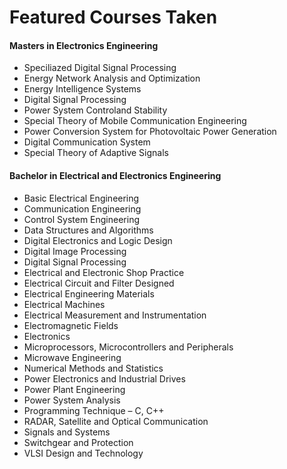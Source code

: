 # Featured Courses Taken

#### Masters in Electronics Engineering
* Speciliazed Digital Signal Processing
* Energy Network Analysis and Optimization
* Energy Intelligence Systems
* Digital Signal Processing
* Power System Controland Stability
* Special Theory of Mobile Communication Engineering
* Power Conversion System for Photovoltaic Power Generation
* Digital Communication System
* Special Theory of Adaptive Signals

#### Bachelor in Electrical and Electronics Engineering
* Basic Electrical Engineering
* Communication Engineering
* Control System Engineering
* Data Structures and Algorithms
* Digital Electronics and Logic Design
* Digital Image Processing
* Digital Signal Processing
* Electrical and Electronic Shop Practice
* Electrical Circuit and Filter Designed
* Electrical Engineering Materials
* Electrical Machines
* Electrical Measurement and Instrumentation
* Electromagnetic Fields
* Electronics
* Microprocessors, Microcontrollers and Peripherals
* Microwave Engineering
* Numerical Methods and Statistics
* Power Electronics and Industrial Drives
* Power Plant Engineering
* Power System Analysis
* Programming Technique – C, C++
* RADAR, Satellite and Optical Communication
* Signals and Systems
* Switchgear and Protection
* VLSI Design and Technology